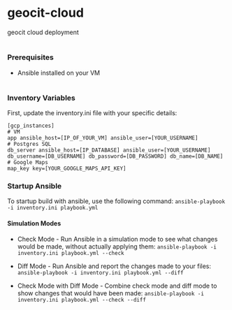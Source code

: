 # geocit-cloud
geocit cloud deployment 

#

### Prerequisites
- Ansible installed on your VM

#

### Inventory Variables

First, update the inventory.ini file with your specific details:
```
[gcp_instances]
# VM
app ansible_host=[IP_OF_YOUR_VM] ansible_user=[YOUR_USERNAME]
# Postgres SQL
db_server ansible_host=[IP_DATABASE] ansible_user=[YOUR_USERNAME] db_username=[DB_USERNAME] db_password=[DB_PASSWORD] db_name=[DB_NAME]
# Google Maps
map_key key=[YOUR_GOOGLE_MAPS_API_KEY]
```

### Startup Ansible

To startup build with ansible, use the following command: 
`ansible-playbook -i inventory.ini playbook.yml`

#### Simulation Modes

- Check Mode - Run Ansible in a simulation mode to see what changes would be made, without actually applying them:
`ansible-playbook -i inventory.ini playbook.yml --check`

- Diff Mode - Run Ansible and report the changes made to your files:
`ansible-playbook -i inventory.ini playbook.yml --diff`

- Check Mode with Diff Mode - Combine check mode and diff mode to show changes that would have been made:
`ansible-playbook -i inventory.ini playbook.yml --check --diff`